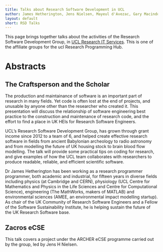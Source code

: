```yaml
---
title: Talks about Research Software Development in UCL 
author: James Hetherington, Jens Nielsen, Mayeul d'Avezac, Gary Macindoe, Raquel Alegre, and Sinan Shi
layout: default
short: RSD Talks
---
```


This page brings together talks about the activities of the 
Research Software Development Group, in [UCL Research IT Services](http://ucl.ac.uk/rits).
This is one of the affiliate groups for the ucl Research Programming Hub.

Abstracts
=========

The Craftsperson and the Scholar
--------------------------------

The production and maintainance of software is an important part of
research in many fields. Yet code is often lost at the end of projects,
and unusable by anyone other than the researcher who created it.
This presentation will discuss the relationship
of software engineering best practice to the construction and
maintenance of research code, and the effort to find a place in UK HEIs
for Research Software Engineers. 

UCL’s Research Software Development Group,
has grown through grant income since 2012 
to a team of 6, and helped create effective research software in fields from ancient
Babylonian archeology to radio astronomy and from modelling the future
of UK housing stock to brain blood flow modelling. 
The talk will provide some practical tips on
coding for research, and give
examples of how the UCL team collaborates with researchers to produce
readable, reliable, and efficient scientific software.

Dr James Hetherington has been working as a research programmer
programmer, both academic and industrial, for fifteen years
in diverse fields including physics (at Cambridge and CERN),
physiology (UCL Centre for Mathematics and Physics in the Life Sciences and 
Centre for Computational Science), engineering 
(The MathWorks, makers of MATLAB) and environmental sciences 
(AMEE, an environmental impact modelling startup). As chair of the UK
Community of Research Software Engineers and a Fellow of the
Software Sustainability Institute, he is helping sustain the future of
the UK Research Software base.

Zacros eCSE
-----------

This talk covers a project under the ARCHER eCSE programme carried out by the group,
led by Jens H Nielsen.
